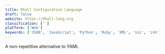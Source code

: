 ```yaml
---
title: Dhall Configuration Language
draft: false 
website: https://dhall-lang.org
classification: ['']
platform: ['Web']
keywords: ['JSON', 'JavaScript', 'Python', 'Ruby', 'XML', 'ini', 'zsh']
---
```

A non-repetitive alternative to YAML